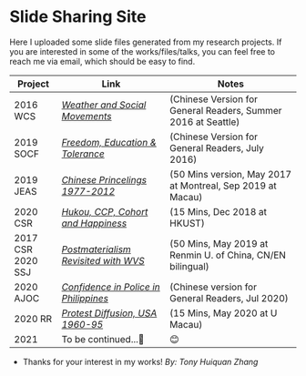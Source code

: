 # Slide Sharing Site #

Here I uploaded some slide files generated from my research projects. If you are interested in some of the works/files/talks, you can feel free to reach me via email, which should be easy to find.


Project   | Link       | Notes
----------| ---------- | ----------
2016 WCS | *[Weather and Social Movements](https://github.com/huiquanR/Slides/blob/master/%E9%9D%A9%E5%91%BD%E8%80%85%E4%B9%9F%E6%80%95%E6%B7%8B%E9%9B%A8-CNPolitics2016.pdf)* |(Chinese Version for General Readers, Summer 2016 at Seattle)
2019 SOCF | *[Freedom, Education & Tolerance](https://chuansongme.com/n/439360351359)* |(Chinese Version for General Readers, July 2016)
2019 JEAS | *[Chinese Princelings 1977-2012](https://github.com/huiquanR/Slides/blob/master/JEAS_2019_Prince_50min_v3.02.pdf)* |(50 Mins version, May 2017 at Montreal, Sep 2019 at Macau)
2020 CSR  | *[Hukou, CCP, Cohort and Happiness](https://github.com/huiquanR/Slides/blob/master/CSR_2020_15min_v0.3%2020200510.pdf)* |(15 Mins, Dec 2018 at HKUST)
2017 CSR<br>2020 SSJ  | *[Postmaterialism Revisited with WVS](https://github.com/huiquanR/Slides/blob/master/SSJ-2020-50mins-PPT-ZHANG-RUCtalk.pdf)* |(50 Mins, May 2019 at Renmin U. of China, CN/EN bilingual)
2020 AJOC  | *[Confidence in Police in Philippines](https://mp.weixin.qq.com/s?src=11&timestamp=1599358677&ver=2567&signature=A3xSZ*XxbRPpORXcoLQCeyt-AWdlxWRbPK8TnhzLraUIMWadeE0XbAfc1-8Ew-Z9Uo2kYoV-y5QxhljCi8sT7-gI*WI5*opUhujDrrYZrirZUJDs0ZfXnyHWBzY8j4KH&new=1)* |(Chinese version for General Readers, Jul 2020)
2020 RR   | *[Protest Diffusion, USA 1960-95](https://github.com/huiquanR/Slides/blob/master/A-ProtestDiffusion-15mins-v20200512_0.1.pdf)* |(15 Mins, May 2020 at U Macau)
2021      | To be continued...:metal: |   :blush:

- Thanks for your interest in my works!
*By: Tony Huiquan Zhang*
